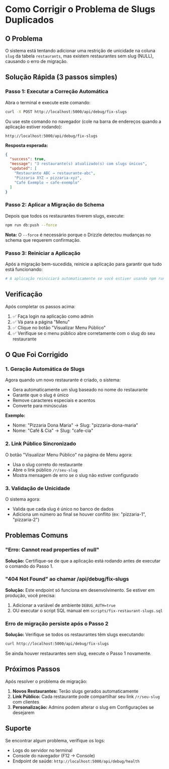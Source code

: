 # Como Corrigir o Problema de Slugs Duplicados

## O Problema
O sistema está tentando adicionar uma restrição de unicidade na coluna `slug` da tabela `restaurants`, mas existem restaurantes sem slug (NULL), causando o erro de migração.

## Solução Rápida (3 passos simples)

### Passo 1: Executar a Correção Automática

Abra o terminal e execute este comando:

```bash
curl -X POST http://localhost:5000/api/debug/fix-slugs
```

Ou use este comando no navegador (cole na barra de endereços quando a aplicação estiver rodando):
```
http://localhost:5000/api/debug/fix-slugs
```

**Resposta esperada:**
```json
{
  "success": true,
  "message": "3 restaurante(s) atualizado(s) com slugs únicos",
  "updated": [
    "Restaurante ABC → restaurante-abc",
    "Pizzaria XYZ → pizzaria-xyz",
    "Café Exemplo → cafe-exemplo"
  ]
}
```

### Passo 2: Aplicar a Migração do Schema

Depois que todos os restaurantes tiverem slugs, execute:

```bash
npm run db:push --force
```

**Nota:** O `--force` é necessário porque o Drizzle detectou mudanças no schema que requerem confirmação.

### Passo 3: Reiniciar a Aplicação

Após a migração bem-sucedida, reinicie a aplicação para garantir que tudo está funcionando:

```bash
# A aplicação reiniciará automaticamente se você estiver usando npm run dev
```

## Verificação

Após completar os passos acima:

1. ✅ Faça login na aplicação como admin
2. ✅ Vá para a página "Menu" 
3. ✅ Clique no botão "Visualizar Menu Público"
4. ✅ Verifique se o menu público abre corretamente com o slug do seu restaurante

## O Que Foi Corrigido

### 1. Geração Automática de Slugs
Agora quando um novo restaurante é criado, o sistema:
- Gera automaticamente um slug baseado no nome do restaurante
- Garante que o slug é único
- Remove caracteres especiais e acentos
- Converte para minúsculas

**Exemplo:**
- Nome: "Pizzaria Dona Maria" → Slug: "pizzaria-dona-maria"
- Nome: "Café & Cia" → Slug: "cafe-cia"

### 2. Link Público Sincronizado
O botão "Visualizar Menu Público" na página de Menu agora:
- Usa o slug correto do restaurante
- Abre o link público `/r/seu-slug`
- Mostra mensagem de erro se o slug não estiver configurado

### 3. Validação de Unicidade
O sistema agora:
- Valida que cada slug é único no banco de dados
- Adiciona um número ao final se houver conflito (ex: "pizzaria-1", "pizzaria-2")

## Problemas Comuns

### "Erro: Cannot read properties of null"
**Solução:** Certifique-se de que a aplicação está rodando antes de executar o comando do Passo 1.

### "404 Not Found" ao chamar /api/debug/fix-slugs
**Solução:** Este endpoint só funciona em desenvolvimento. Se estiver em produção, você precisa:
1. Adicionar a variável de ambiente `DEBUG_AUTH=true`
2. OU executar o script SQL manual em `scripts/fix-restaurant-slugs.sql`

### Erro de migração persiste após o Passo 2
**Solução:** Verifique se todos os restaurantes têm slugs executando:
```bash
curl http://localhost:5000/api/debug/fix-slugs
```

Se ainda houver restaurantes sem slug, execute o Passo 1 novamente.

## Próximos Passos

Após resolver o problema de migração:

1. **Novos Restaurantes:** Terão slugs gerados automaticamente
2. **Link Público:** Cada restaurante pode compartilhar seu link `/r/seu-slug` com clientes
3. **Personalização:** Admins podem alterar o slug em Configurações se desejarem

## Suporte

Se encontrar algum problema, verifique os logs:
- Logs do servidor no terminal
- Console do navegador (F12 → Console)
- Endpoint de saúde: `http://localhost:5000/api/debug/health`
